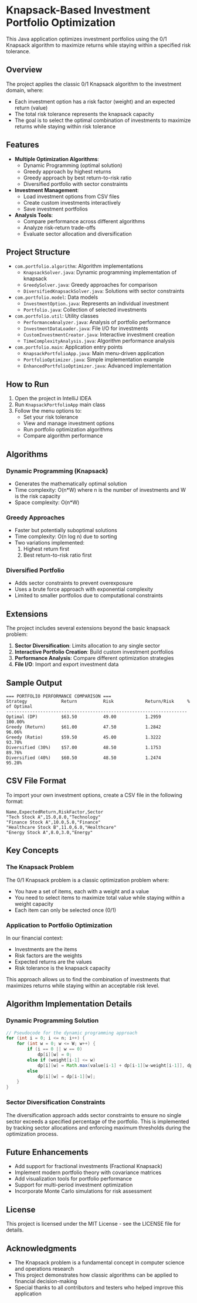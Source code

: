 # Knapsack-Based Investment Portfolio Optimization

This Java application optimizes investment portfolios using the 0/1 Knapsack algorithm to maximize returns while staying within a specified risk tolerance.

## Overview

The project applies the classic 0/1 Knapsack algorithm to the investment domain, where:
* Each investment option has a risk factor (weight) and an expected return (value)
* The total risk tolerance represents the knapsack capacity
* The goal is to select the optimal combination of investments to maximize returns while staying within risk tolerance

## Features

* **Multiple Optimization Algorithms**:
   * Dynamic Programming (optimal solution)
   * Greedy approach by highest returns
   * Greedy approach by best return-to-risk ratio
   * Diversified portfolio with sector constraints
* **Investment Management**:
   * Load investment options from CSV files
   * Create custom investments interactively
   * Save investment portfolios
* **Analysis Tools**:
   * Compare performance across different algorithms
   * Analyze risk-return trade-offs
   * Evaluate sector allocation and diversification

## Project Structure

* `com.portfolio.algorithm`: Algorithm implementations
   * `KnapsackSolver.java`: Dynamic programming implementation of knapsack
   * `GreedySolver.java`: Greedy approaches for comparison
   * `DiversifiedKnapsackSolver.java`: Solutions with sector constraints
* `com.portfolio.model`: Data models
   * `InvestmentOption.java`: Represents an individual investment
   * `Portfolio.java`: Collection of selected investments
* `com.portfolio.util`: Utility classes
   * `PerformanceAnalyzer.java`: Analysis of portfolio performance
   * `InvestmentDataLoader.java`: File I/O for investments
   * `CustomInvestmentCreator.java`: Interactive investment creation
   * `TimeComplexityAnalysis.java`: Algorithm performance analysis
* `com.portfolio.main`: Application entry points
   * `KnapsackPortfolioApp.java`: Main menu-driven application
   * `PortfolioOptimizer.java`: Simple implementation example
   * `EnhancedPortfolioOptimizer.java`: Advanced implementation

## How to Run

1. Open the project in IntelliJ IDEA
2. Run `KnapsackPortfolioApp` main class
3. Follow the menu options to:
   * Set your risk tolerance
   * View and manage investment options
   * Run portfolio optimization algorithms
   * Compare algorithm performance

## Algorithms

### Dynamic Programming (Knapsack)
* Generates the mathematically optimal solution
* Time complexity: O(n*W) where n is the number of investments and W is the risk capacity
* Space complexity: O(n*W)

### Greedy Approaches
* Faster but potentially suboptimal solutions
* Time complexity: O(n log n) due to sorting
* Two variations implemented:
   1. Highest return first
   2. Best return-to-risk ratio first

### Diversified Portfolio
* Adds sector constraints to prevent overexposure
* Uses a brute force approach with exponential complexity
* Limited to smaller portfolios due to computational constraints

## Extensions

The project includes several extensions beyond the basic knapsack problem:
1. **Sector Diversification**: Limits allocation to any single sector
2. **Interactive Portfolio Creation**: Build custom investment portfolios
3. **Performance Analysis**: Compare different optimization strategies
4. **File I/O**: Import and export investment data

## Sample Output

```
=== PORTFOLIO PERFORMANCE COMPARISON ===
Strategy             Return          Risk            Return/Risk     % of Optimal    
---------------------------------------------------------------------
Optimal (DP)         $63.50          49.00           1.2959          100.00%
Greedy (Return)      $61.00          47.50           1.2842          96.06%
Greedy (Ratio)       $59.50          45.00           1.3222          93.70%
Diversified (30%)    $57.00          48.50           1.1753          89.76%
Diversified (40%)    $60.50          48.50           1.2474          95.28%
```

## CSV File Format

To import your own investment options, create a CSV file in the following format:

```csv
Name,ExpectedReturn,RiskFactor,Sector
"Tech Stock A",15.0,8.0,"Technology"
"Finance Stock A",10.0,5.0,"Finance"
"Healthcare Stock B",11.0,6.0,"Healthcare"
"Energy Stock A",8.0,3.0,"Energy"
```


## Key Concepts

### The Knapsack Problem

The 0/1 Knapsack problem is a classic optimization problem where:
- You have a set of items, each with a weight and a value
- You need to select items to maximize total value while staying within a weight capacity
- Each item can only be selected once (0/1)

### Application to Portfolio Optimization

In our financial context:
- Investments are the items
- Risk factors are the weights
- Expected returns are the values
- Risk tolerance is the knapsack capacity

This approach allows us to find the combination of investments that maximizes returns while staying within an acceptable risk level.

## Algorithm Implementation Details

### Dynamic Programming Solution

```java
// Pseudocode for the dynamic programming approach
for (int i = 0; i <= n; i++) {
    for (int w = 0; w <= W; w++) {
        if (i == 0 || w == 0)
            dp[i][w] = 0;
        else if (weight[i-1] <= w)
            dp[i][w] = Math.max(value[i-1] + dp[i-1][w-weight[i-1]], dp[i-1][w]);
        else
            dp[i][w] = dp[i-1][w];
    }
}
```

### Sector Diversification Constraints

The diversification approach adds sector constraints to ensure no single sector exceeds a specified percentage of the portfolio. This is implemented by tracking sector allocations and enforcing maximum thresholds during the optimization process.

## Future Enhancements

- Add support for fractional investments (Fractional Knapsack)
- Implement modern portfolio theory with covariance matrices
- Add visualization tools for portfolio performance
- Support for multi-period investment optimization
- Incorporate Monte Carlo simulations for risk assessment


## License

This project is licensed under the MIT License - see the LICENSE file for details.

## Acknowledgments

- The Knapsack problem is a fundamental concept in computer science and operations research
- This project demonstrates how classic algorithms can be applied to financial decision-making
- Special thanks to all contributors and testers who helped improve this application
